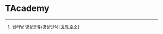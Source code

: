 # TAcademy
---

1. 딥러닝 영상분류/영상인식 [[강의 주소]](https://tacademy.skplanet.com/live/player/onlineLectureDetail.action?seq=159)
